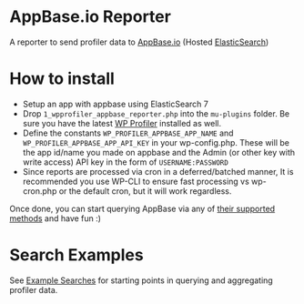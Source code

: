 # AppBase.io Reporter

A reporter to send profiler data to [AppBase.io](https://appbase.io) (Hosted [ElasticSearch](https://www.elastic.co/products/elasticsearch))

# How to install

* Setup an app with appbase using ElasticSearch 7
* Drop `1_wpprofiler_appbase_reporter.php` into the `mu-plugins` folder. Be sure you have the latest [WP Profiler](https://github.com/WPProfiler/core) installed as well.
* Define the constants `WP_PROFILER_APPBASE_APP_NAME` and `WP_PROFILER_APPBASE_APP_API_KEY` in your wp-config.php. These will be the app id/name you made on appbase and the Admin (or other key with write access) API key in the form of `USERNAME:PASSWORD`
* Since reports are processed via cron in a deferred/batched manner, It is recommended you use WP-CLI to ensure fast processing vs wp-cron.php or the default cron, but it will work regardless.

Once done, you can start querying AppBase via any of [their supported methods](https://docs.appbase.io/docs/gettingstarted/QuickStart/) and have fun :)


# Search Examples

See [Example Searches](example-searches/index.md) for starting points in querying and aggregating profiler data.
